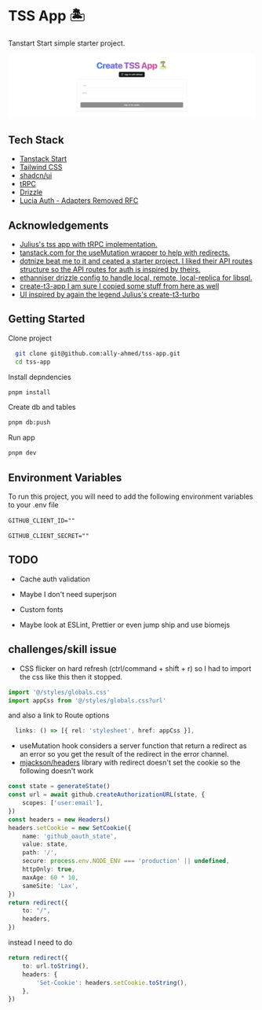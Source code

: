# TSS App 🏝️

Tanstart Start simple starter project.


![App Screenshot](./app-screenshot.png)


## Tech Stack

- [Tanstack Start](https://tanstack.com/router/latest/docs/framework/react/guide/tanstack-start#tanstack-start)
- [Tailwind CSS](https://tailwindcss.com)
- [shadcn/ui](https://ui.shadcn.com/)
- [tRPC](https://trpc.io)
- [Drizzle](https://orm.drizzle.team)
- [Lucia Auth - Adapters Removed RFC](https://github.com/lucia-auth/lucia/issues/1639)


## Acknowledgements

 - [Julius's tss app with tRPC implementation.](https://github.com/juliusmarminge/tss)
 - [tanstack.com for the useMutation wrapper to help with redirects.](https://github.com/TanStack/tanstack.com/blob/b7e54b4fdec169b86dc45b99eb74baa44df998f5/app/hooks/useMutation.ts)
 - [dotnize beat me to it and ceated a starter project. I liked their API routes structure so the API routes for auth is inspired by theirs.](https://github.com/dotnize/tanstarter)
 - [ethanniser drizzle config to handle local, remote, local-replica for libsql.](https://github.com/ethanniser/beth-b2b-saas/blob/main/src/db/primary/index.ts)
 - [create-t3-app I am sure I copied some stuff from here as well](https://github.com/t3-oss/create-t3-app)
 - [UI inspired by again the legend Julius's create-t3-turbo](https://github.com/t3-oss/create-t3-turbo)


## Getting Started

Clone project

```bash
  git clone git@github.com:ally-ahmed/tss-app.git
  cd tss-app
```
    
Install depndencies

```bash
pnpm install
```

Create db and tables
```bash
pnpm db:push
```

Run app
```bash
pnpm dev
```

## Environment Variables

To run this project, you will need to add the following environment variables to your .env file


`GITHUB_CLIENT_ID=""`

`GITHUB_CLIENT_SECRET=""`



## TODO

- Cache auth validation

- Maybe I don't need superjson

- Custom fonts

- Maybe look at ESLint, Prettier or even jump ship and use biomejs


## challenges/skill issue

- CSS flicker on hard refresh (ctrl/command + shift + r) so I had to import the css like this then it stopped.
```ts
import '@/styles/globals.css'
import appCss from '@/styles/globals.css?url'
```
and also a link to Route options
```ts
  links: () => [{ rel: 'stylesheet', href: appCss }],
```
- useMutation hook considers a server function that return a redirect as an error so you get the result of the redirect in the error channel.
- [mjackson/headers](https://github.com/mjackson/remix-the-web/tree/main/packages/headers) library with redirect doesn't set the cookie so the following doesn't work
```ts
const state = generateState()
const url = await github.createAuthorizationURL(state, {
    scopes: ['user:email'],
})
const headers = new Headers()
headers.setCookie = new SetCookie({
    name: 'github_oauth_state',
    value: state,
    path: '/',
    secure: process.env.NODE_ENV === 'production' || undefined,
    httpOnly: true,
    maxAge: 60 * 10,
    sameSite: 'Lax',
})
return redirect({
    to: "/",
    headers,
})
```
instead I need to do
```ts
return redirect({
    to: url.toString(),
    headers: {
        'Set-Cookie': headers.setCookie.toString(),
    },
})
```

